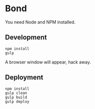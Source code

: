 # Bond

You need Node and NPM installed.

## Development

```
npm install
gulp
```

A browser window will appear, hack away.

## Deployment

```
npm install
gulp clean
gulp build
gulp deploy
```